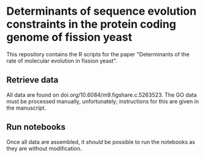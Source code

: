 # Determinants of sequence evolution constraints in the protein coding genome of fission yeast
This repository contains the R scripts for the paper "Determinants of the rate of molecular evolution in fission yeast".

## Retrieve data
All data are found on doi.org/10.6084/m9.figshare.c.5263523. The GO data must be processed manually, unfortunately; instructions for this are given in the manuscript.

## Run notebooks
Once all data are assembled, it *should* be possible to run the notebooks as they are without modification.
